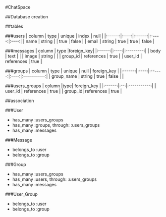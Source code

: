 #ChatSpace

##Database creation

##tables

###users
| column | type | unique | index | null |
|:------:|:----:|:------:|:-----:|:----:|
| name | string |        | true  | false |
| email | string | true  | true  | false |

###messages
| column | type |foreign_key|
|:------:|:----:|:---------:|
| body   | text |           |
| image  | string |         |
| group_id | references | true |
| user_id | references  | true |

###groups
| column | type | unique | null | foreign_key |
|:------:|:----:|:------:|:----:|:-----------:|
| group_name | string | true | false |        |

###users_groups
| column |type| foreign_key |
|:------:|:--:|:-----------:|
| user_id | references | true |
| group_id| references | true |

##association

###User
- has_many :users_groups
- has_many :groups, through: :users_groups
- has_many :messages

###Message
- belongs_to :user
- belongs_to :group

###Group
- has_many :users_groups
- has_many :users, through: :users_groups
- has_many :messages

###User_Group
- belongs_to :user
- belongs_to :group
